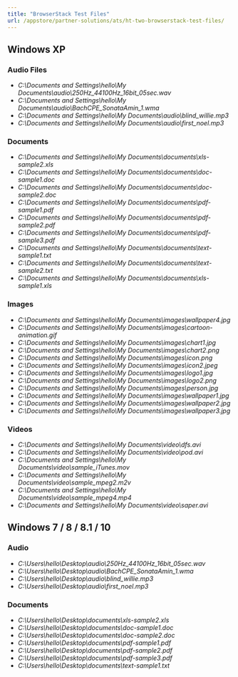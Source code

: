 ```yaml
---
title: "BrowserStack Test Files"
url: /appstore/partner-solutions/ats/ht-two-browserstack-test-files/
---
```


## Windows XP

### Audio Files

* *C:\Documents and Settings\hello\My Documents\audio\250Hz_44100Hz_16bit_05sec.wav*
* *C:\Documents and Settings\hello\My Documents\audio\BachCPE_SonataAmin_1.wma*
* *C:\Documents and Settings\hello\My Documents\audio\blind_willie.mp3*
* *C:\Documents and Settings\hello\My Documents\audio\first_noel.mp3*

### Documents 

* *C:\Documents and Settings\hello\My Documents\documents\xls-sample2.xls*
* *C:\Documents and Settings\hello\My Documents\documents\doc-sample1.doc*
* *C:\Documents and Settings\hello\My Documents\documents\doc-sample2.doc*
* *C:\Documents and Settings\hello\My Documents\documents\pdf-sample1.pdf*
* *C:\Documents and Settings\hello\My Documents\documents\pdf-sample2.pdf*
* *C:\Documents and Settings\hello\My Documents\documents\pdf-sample3.pdf*
* *C:\Documents and Settings\hello\My Documents\documents\text-sample1.txt*
* *C:\Documents and Settings\hello\My Documents\documents\text-sample2.txt*
* *C:\Documents and Settings\hello\My Documents\documents\xls-sample1.xls*

### Images

* *C:\Documents and Settings\hello\My Documents\images\wallpaper4.jpg*
* *C:\Documents and Settings\hello\My Documents\images\cartoon-animation.gif*
* *C:\Documents and Settings\hello\My Documents\images\chart1.jpg*
* *C:\Documents and Settings\hello\My Documents\images\chart2.png*
* *C:\Documents and Settings\hello\My Documents\images\icon.png*
* *C:\Documents and Settings\hello\My Documents\images\icon2.jpeg*
* *C:\Documents and Settings\hello\My Documents\images\logo1.jpg*
* *C:\Documents and Settings\hello\My Documents\images\logo2.png*
* *C:\Documents and Settings\hello\My Documents\images\person.jpg*
* *C:\Documents and Settings\hello\My Documents\images\wallpaper1.jpg*
* *C:\Documents and Settings\hello\My Documents\images\wallpaper2.jpg*
* *C:\Documents and Settings\hello\My Documents\images\wallpaper3.jpg*

### Videos

* *C:\Documents and Settings\hello\My Documents\video\dfs.avi*
* *C:\Documents and Settings\hello\My Documents\video\pod.avi*
* *C:\Documents and Settings\hello\My Documents\video\sample_iTunes.mov*
* *C:\Documents and Settings\hello\My Documents\video\sample_mpeg2.m2v*
* *C:\Documents and Settings\hello\My Documents\video\sample_mpeg4.mp4*
* *C:\Documents and Settings\hello\My Documents\video\saper.avi*

## Windows 7 / 8 / 8.1 / 10

### Audio

* *C:\Users\hello\Desktop\audio\250Hz_44100Hz_16bit_05sec.wav*
* *C:\Users\hello\Desktop\audio\BachCPE_SonataAmin_1.wma*
* *C:\Users\hello\Desktop\audio\blind_willie.mp3*
* *C:\Users\hello\Desktop\audio\first_noel.mp3*

### Documents

* *C:\Users\hello\Desktop\documents\xls-sample2.xls*
* *C:\Users\hello\Desktop\documents\doc-sample1.doc*
* *C:\Users\hello\Desktop\documents\doc-sample2.doc*
* *C:\Users\hello\Desktop\documents\pdf-sample1.pdf*
* *C:\Users\hello\Desktop\documents\pdf-sample2.pdf*
* *C:\Users\hello\Desktop\documents\pdf-sample3.pdf*
* *C:\Users\hello\Desktop\documents\text-sample1.txt*
